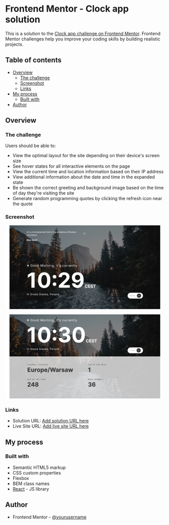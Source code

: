 # Frontend Mentor - Clock app solution

This is a solution to the [Clock app challenge on Frontend Mentor](https://www.frontendmentor.io/challenges/clock-app-LMFaxFwrM). Frontend Mentor challenges help you improve your coding skills by building realistic projects.

## Table of contents

- [Overview](#overview)
  - [The challenge](#the-challenge)
  - [Screenshot](#screenshot)
  - [Links](#links)
- [My process](#my-process)
  - [Built with](#built-with)
- [Author](#author)

## Overview

### The challenge

Users should be able to:

- View the optimal layout for the site depending on their device's screen size
- See hover states for all interactive elements on the page
- View the current time and location information based on their IP address
- View additional information about the date and time in the expanded state
- Be shown the correct greeting and background image based on the time of day they're visiting the site
- Generate random programming quotes by clicking the refresh icon near the quote

### Screenshot

![](./screenshot(1).jpg)

![](./screenshot(2).jpg)

### Links

- Solution URL: [Add solution URL here](https://github.com/MP-projects/clock-app)
- Live Site URL: [Add live site URL here](https://mp-projects.github.io/clock-app/)

## My process

### Built with

- Semantic HTML5 markup
- CSS custom properties
- Flexbox
- BEM class names
- [React](https://reactjs.org/) - JS library

## Author

- Frontend Mentor - [@yourusername](https://www.frontendmentor.io/profile/yourusername)
